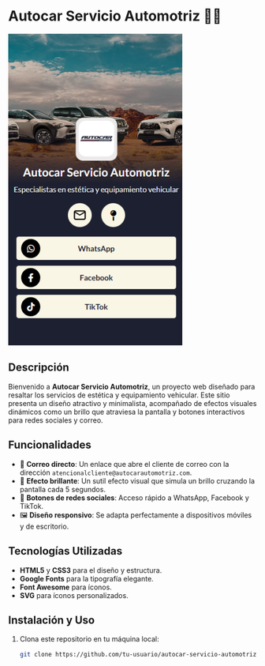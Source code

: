 # Autocar Servicio Automotriz 🚗✨

<img src="img/autocar-biolink.png" alt="Autocar Servicio Automotriz - Resultado Final" width="70%">

## Descripción
Bienvenido a **Autocar Servicio Automotriz**, un proyecto web diseñado para resaltar los servicios de estética y equipamiento vehicular. Este sitio presenta un diseño atractivo y minimalista, acompañado de efectos visuales dinámicos como un brillo que atraviesa la pantalla y botones interactivos para redes sociales y correo.

## Funcionalidades
- 📧 **Correo directo**: Un enlace que abre el cliente de correo con la dirección `atencionalcliente@autocarautomotriz.com`.
- 🌟 **Efecto brillante**: Un sutil efecto visual que simula un brillo cruzando la pantalla cada 5 segundos.
- 📱 **Botones de redes sociales**: Acceso rápido a WhatsApp, Facebook y TikTok.
- 🖼️ **Diseño responsivo**: Se adapta perfectamente a dispositivos móviles y de escritorio.

## Tecnologías Utilizadas
- **HTML5** y **CSS3** para el diseño y estructura.
- **Google Fonts** para la tipografía elegante.
- **Font Awesome** para íconos.
- **SVG** para íconos personalizados.

## Instalación y Uso
1. Clona este repositorio en tu máquina local:
   ```bash
   git clone https://github.com/tu-usuario/autocar-servicio-automotriz.git
